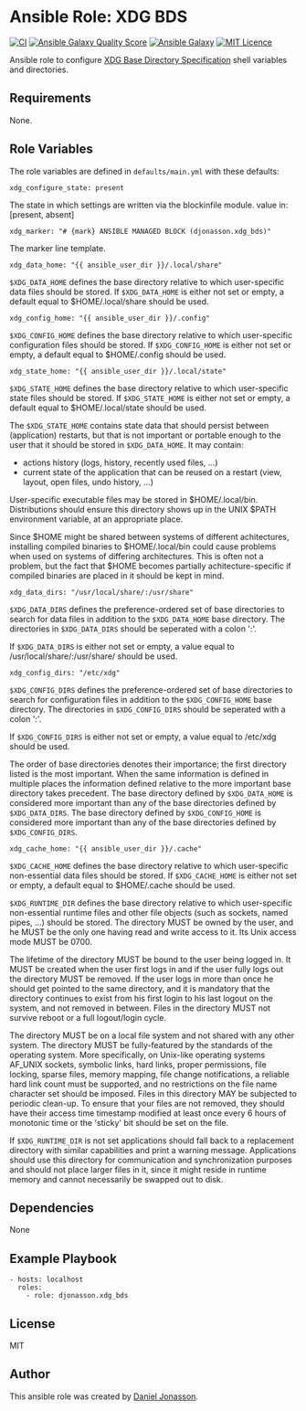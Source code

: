 # Ansible Role: XDG BDS

[![CI](https://github.com/djonasson/ansible-role-xdg_bds/workflows/CI/badge.svg?event=push)](https://github.com/djonasson/ansible-role-xdg_bds/actions?query=workflow%3ACI) [![Ansible Galaxy Quality Score](https://img.shields.io/ansible/quality/57677)](https://galaxy.ansible.com/djonasson/xdg_bds/) [![Ansible Galaxy](https://img.shields.io/ansible/role/d/57677)](https://galaxy.ansible.com/djonasson/xdg_bds/) [![MIT Licence](https://img.shields.io/badge/License-MIT-blue.svg)](https://github.com/djonasson/ansible-role-xdg_bds/blob/main/LICENSE)


Ansible role to configure [XDG Base Directory Specification](https://specifications.freedesktop.org/basedir-spec/basedir-spec-latest.html) shell variables and directories.

## Requirements

None.

## Role Variables

The role variables are defined in `defaults/main.yml` with these defaults:

    xdg_configure_state: present

The state in which settings are written via the blockinfile module.
value in: [present, absent]

    xdg_marker: "# {mark} ANSIBLE MANAGED BLOCK (djonasson.xdg_bds)"

The marker line template.

    xdg_data_home: "{{ ansible_user_dir }}/.local/share"

`$XDG_DATA_HOME` defines the base directory relative to which user-specific data files should be stored. If
`$XDG_DATA_HOME` is either not set or empty, a default equal to $HOME/.local/share should be used.


    xdg_config_home: "{{ ansible_user_dir }}/.config"

`$XDG_CONFIG_HOME` defines the base directory relative to which user-specific configuration files should be stored. If
`$XDG_CONFIG_HOME` is either not set or empty, a default equal to $HOME/.config should be used.

    xdg_state_home: "{{ ansible_user_dir }}/.local/state"

`$XDG_STATE_HOME` defines the base directory relative to which user-specific state files should be stored. If
`$XDG_STATE_HOME` is either not set or empty, a default equal to $HOME/.local/state should be used.

The `$XDG_STATE_HOME` contains state data that should persist between (application) restarts, but that is not important
or portable enough to the user that it should be stored in `$XDG_DATA_HOME`. It may contain:

  * actions history (logs, history, recently used files, …)
  * current state of the application that can be reused on a restart (view, layout, open files, undo history, …)

User-specific executable files may be stored in $HOME/.local/bin. Distributions should ensure this directory shows up
in the UNIX $PATH environment variable, at an appropriate place.

Since $HOME might be shared between systems of different achitectures, installing compiled binaries to
$HOME/.local/bin could cause problems when used on systems of differing architectures. This is often not a problem,
but the fact that $HOME becomes partially achitecture-specific if compiled binaries are placed in it should be kept in
mind.

    xdg_data_dirs: "/usr/local/share/:/usr/share"

`$XDG_DATA_DIRS` defines the preference-ordered set of base directories to search for data files in addition to the
`$XDG_DATA_HOME` base directory. The directories in `$XDG_DATA_DIRS` should be seperated with a colon ':'.

If `$XDG_DATA_DIRS` is either not set or empty, a value equal to /usr/local/share/:/usr/share/ should be used.

    xdg_config_dirs: "/etc/xdg"

`$XDG_CONFIG_DIRS` defines the preference-ordered set of base directories to search for configuration files in addition
to the `$XDG_CONFIG_HOME` base directory. The directories in `$XDG_CONFIG_DIRS` should be seperated with a colon ':'.

If `$XDG_CONFIG_DIRS` is either not set or empty, a value equal to /etc/xdg should be used.

The order of base directories denotes their importance; the first directory listed is the most important. When the
same information is defined in multiple places the information defined relative to the more important base directory
takes precedent. The base directory defined by `$XDG_DATA_HOME` is considered more important than any of the base
directories defined by `$XDG_DATA_DIRS`. The base directory defined by `$XDG_CONFIG_HOME` is considered more important
than any of the base directories defined by `$XDG_CONFIG_DIRS`.

    xdg_cache_home: "{{ ansible_user_dir }}/.cache"

`$XDG_CACHE_HOME` defines the base directory relative to which user-specific non-essential data files should be stored.
If `$XDG_CACHE_HOME` is either not set or empty, a default equal to $HOME/.cache should be used.

`$XDG_RUNTIME_DIR` defines the base directory relative to which user-specific non-essential runtime files and other
file objects (such as sockets, named pipes, ...) should be stored. The directory MUST be owned by the user, and he
MUST be the only one having read and write access to it. Its Unix access mode MUST be 0700.

The lifetime of the directory MUST be bound to the user being logged in. It MUST be created when the user first logs
in and if the user fully logs out the directory MUST be removed. If the user logs in more than once he should get
pointed to the same directory, and it is mandatory that the directory continues to exist from his first login to his
last logout on the system, and not removed in between. Files in the directory MUST not survive reboot or a full
logout/login cycle.

The directory MUST be on a local file system and not shared with any other system. The directory MUST be
fully-featured by the standards of the operating system. More specifically, on Unix-like operating systems AF_UNIX
sockets, symbolic links, hard links, proper permissions, file locking, sparse files, memory mapping, file change
notifications, a reliable hard link count must be supported, and no restrictions on the file name character set should
be imposed. Files in this directory MAY be subjected to periodic clean-up. To ensure that your files are not removed,
they should have their access time timestamp modified at least once every 6 hours of monotonic time or the 'sticky'
bit should be set on the file.

If `$XDG_RUNTIME_DIR` is not set applications should fall back to a replacement directory with similar capabilities and
print a warning message. Applications should use this directory for communication and synchronization purposes and
should not place larger files in it, since it might reside in runtime memory and cannot necessarily be swapped out to
disk.

## Dependencies

None

## Example Playbook

    - hosts: localhost
      roles:
        - role: djonasson.xdg_bds

## License

MIT

## Author

This ansible role was created by [Daniel Jonasson](https://github.com/djonasson/).
